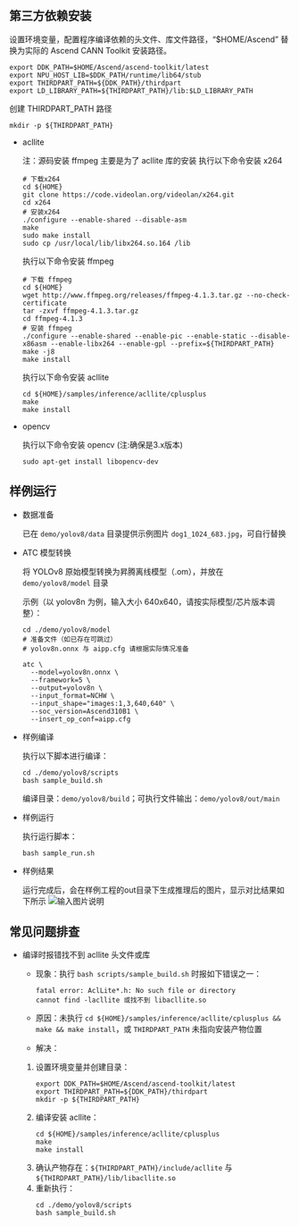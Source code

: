 ## 第三方依赖安装

设置环境变量，配置程序编译依赖的头文件、库文件路径，“$HOME/Ascend” 替换为实际的 Ascend CANN Toolkit 安装路径。

```
export DDK_PATH=$HOME/Ascend/ascend-toolkit/latest
export NPU_HOST_LIB=$DDK_PATH/runtime/lib64/stub
export THIRDPART_PATH=${DDK_PATH}/thirdpart
export LD_LIBRARY_PATH=${THIRDPART_PATH}/lib:$LD_LIBRARY_PATH
```

创建 THIRDPART_PATH 路径

```
mkdir -p ${THIRDPART_PATH}
```

- acllite

    注：源码安装 ffmpeg 主要是为了 acllite 库的安装
    执行以下命令安装 x264

    ```
    # 下载x264
    cd ${HOME}
    git clone https://code.videolan.org/videolan/x264.git
    cd x264
    # 安装x264
    ./configure --enable-shared --disable-asm
    make
    sudo make install
    sudo cp /usr/local/lib/libx264.so.164 /lib
    ```   
    执行以下命令安装 ffmpeg

    ```
    # 下载 ffmpeg
    cd ${HOME}
    wget http://www.ffmpeg.org/releases/ffmpeg-4.1.3.tar.gz --no-check-certificate
    tar -zxvf ffmpeg-4.1.3.tar.gz
    cd ffmpeg-4.1.3
    # 安装 ffmpeg
    ./configure --enable-shared --enable-pic --enable-static --disable-x86asm --enable-libx264 --enable-gpl --prefix=${THIRDPART_PATH}
    make -j8
    make install
    ```   
   执行以下命令安装 acllite

    ```
    cd ${HOME}/samples/inference/acllite/cplusplus
    make
    make install
    ```   
    </details> 

- opencv

  执行以下命令安装 opencv (注:确保是3.x版本)
  ```
  sudo apt-get install libopencv-dev
  ```   

## 样例运行

- 数据准备

  已在 `demo/yolov8/data` 目录提供示例图片 `dog1_1024_683.jpg`，可自行替换

- ATC 模型转换

  将 YOLOv8 原始模型转换为昇腾离线模型（.om），并放在 `demo/yolov8/model` 目录

  示例（以 yolov8n 为例，输入大小 640x640，请按实际模型/芯片版本调整）：
  ```
  cd ./demo/yolov8/model
  # 准备文件（如已存在可跳过）
  # yolov8n.onnx 与 aipp.cfg 请根据实际情况准备

  atc \
    --model=yolov8n.onnx \
    --framework=5 \
    --output=yolov8n \
    --input_format=NCHW \
    --input_shape="images:1,3,640,640" \
    --soc_version=Ascend310B1 \
    --insert_op_conf=aipp.cfg
  ```

- 样例编译

  执行以下脚本进行编译：
  ```
  cd ./demo/yolov8/scripts
  bash sample_build.sh
  ```
  编译目录：`demo/yolov8/build`；可执行文件输出：`demo/yolov8/out/main`

- 样例运行

  执行运行脚本：
  ```
  bash sample_run.sh
  ```

- 样例结果

   运行完成后，会在样例工程的out目录下生成推理后的图片，显示对比结果如下所示
   ![输入图片说明](https://obs-9be7.obs.cn-east-2.myhuaweicloud.com/003_Atc_Models/yolov7/out_dog.jpg "image-20211028101534905.png")

## 常见问题排查

- 编译时报错找不到 acllite 头文件或库

  - 现象：执行 `bash scripts/sample_build.sh` 时报如下错误之一：
    ```
    fatal error: AclLite*.h: No such file or directory
    cannot find -lacllite 或找不到 libacllite.so
    ```

  - 原因：未执行 `cd ${HOME}/samples/inference/acllite/cplusplus && make && make install`，或 `THIRDPART_PATH` 未指向安装产物位置

  - 解决：
   1) 设置环境变量并创建目录：
        ```
        export DDK_PATH=$HOME/Ascend/ascend-toolkit/latest
        export THIRDPART_PATH=${DDK_PATH}/thirdpart
        mkdir -p ${THIRDPART_PATH}
        ```
   2) 编译安装 acllite：
        ```
        cd ${HOME}/samples/inference/acllite/cplusplus
        make
        make install
        ```
   3) 确认产物存在：`${THIRDPART_PATH}/include/acllite` 与 `${THIRDPART_PATH}/lib/libacllite.so`
   4) 重新执行：
        ```
        cd ./demo/yolov8/scripts
        bash sample_build.sh
        ```

